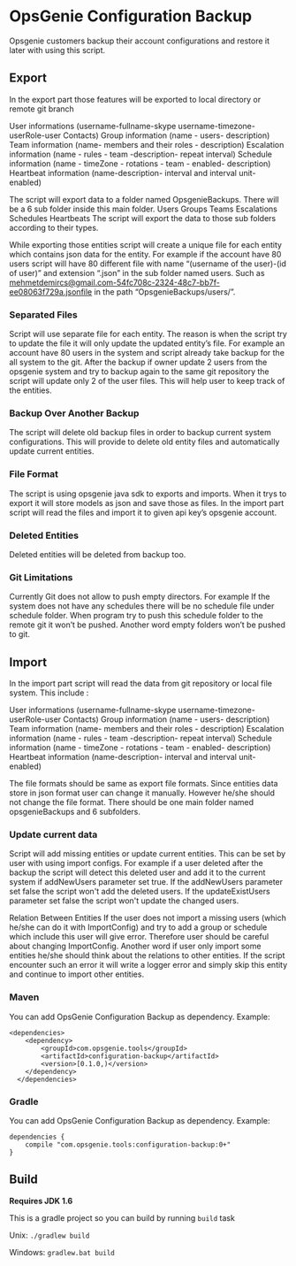 # OpsGenie Configuration Backup

Opsgenie customers backup their account configurations and restore it later with using this script.

## Export
In the export part those features will be exported to local directory or remote git branch

User informations (username-fullname-skype username-timezone-userRole-user Contacts)
Group information (name - users- description)
Team information (name- members and their roles - description)
Escalation information (name - rules - team -description- repeat interval)
Schedule information (name - timeZone - rotations - team - enabled- description)
Heartbeat information (name-description- interval and interval unit- enabled)

The script will export data to a folder named OpsgenieBackups.
There will be a 6 sub folder inside this main folder.
Users
Groups
Teams
Escalations
Schedules
Heartbeats
The script will export the data to those sub folders according to their types.

While exporting those entities script will create a unique file for each entity which contains json data for the entity.
For example if the account have 80 users script will have 80 different file with name “(username of the user)-(id of user)” and extension “.json” in the sub folder named users.
Such as mehmetdemircs@gmail.com-54fc708c-2324-48c7-bb7f-ee08063f729a.jsonfile in the path “OpsgenieBackups/users/”.


### Separated Files
Script will use separate file for each entity.
The reason is when the script try to update the file it will only update the updated entity’s file.
For example an account have 80 users in the system and script already take backup for the all system to the git.
After the backup if owner update 2 users from the opsgenie system and try to backup again to the same git repository the script will update only 2 of the user files.
This will help user to keep track of the entities.

### Backup Over Another Backup
The script will delete old backup files in order to backup current system configurations.
This will provide to delete old entity files and automatically update current entities.

### File Format
The script is using opsgenie java sdk to exports and imports.
When it trys to export it will store models as json and save those as files.
In the import part script will read the files and import it to given api key’s opsgenie account.

### Deleted Entities
Deleted entities will be deleted from backup too.

### Git Limitations
Currently Git does not allow to push empty directors. For example If the system does not have any schedules there will be no schedule file under schedule folder.
When program try to push this schedule folder to the remote git it won’t be pushed. Another word empty folders won’t be pushed to git.


## Import
In the import part script will read the data from git repository or local file system.
This include :

User informations (username-fullname-skype username-timezone-userRole-user Contacts)
Group information (name - users- description)
Team information (name- members and their roles - description)
Escalation information (name - rules - team -description- repeat interval)
Schedule information (name - timeZone - rotations - team - enabled- description)
Heartbeat information (name-description- interval and interval unit- enabled)


The file formats should be same as export file formats.
Since entities data store in json format user can change it manually.
However he/she should not change the file format. There should be one main folder named opsgenieBackups and 6 subfolders.

### Update current data
Script will add missing entities or update current entities.
This can be set by user with using import configs.
For example if a user deleted after the backup the script will detect this deleted user and add it to the current system if addNewUsers parameter set true.
If the addNewUsers parameter set false the script won't add the deleted users.
If the updateExistUsers parameter set false the script won't update the changed users.

Relation Between Entities
If the user does not import a missing users (which he/she can do it with ImportConfig) and try to add a group or schedule which include this user will give error.
Therefore user should be careful about changing ImportConfig.
Another word if user only import some entities he/she should think about the relations to other entities.
If the script encounter such an error it will write a logger error and simply skip this entity and continue to import other entities.


### Maven
You can add OpsGenie Configuration Backup as dependency. Example:

```
<dependencies>
  	<dependency>
  		<groupId>com.opsgenie.tools</groupId>
  		<artifactId>configuration-backup</artifactId>
  		<version>[0.1.0,)</version>
  	</dependency>
  </dependencies>
```

### Gradle

You can add OpsGenie Configuration Backup as dependency. Example:

```
dependencies {
	compile "com.opsgenie.tools:configuration-backup:0+"
}
```


## Build

**Requires JDK 1.6**

This is a gradle project so you can build by running `build` task

Unix:
``./gradlew build``

Windows:
``gradlew.bat build``
